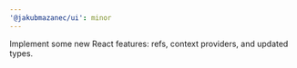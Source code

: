 ```yaml
---
'@jakubmazanec/ui': minor
---
```


Implement some new React features: refs, context providers, and updated types.
